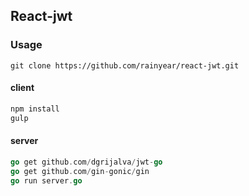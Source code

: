 React-jwt
---

### Usage

```
git clone https://github.com/rainyear/react-jwt.git
```

#### client

```js
npm install
gulp
```

#### server

```go
go get github.com/dgrijalva/jwt-go
go get github.com/gin-gonic/gin
go run server.go
```
